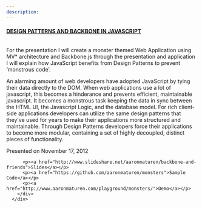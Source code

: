 ```yaml
---
description:
---
```


<div class="row">
	<div class="span12">
	  <div class="row">
			<h4><strong><a href="#">DESIGN PATTERNS AND BACKBONE IN JAVASCRIPT</a></strong></h4>
	    <div class="span2">
	      <a href="#" class="thumbnail">
	          <img src="{{urls.media}}/monster1.jpg" class="img-polaroid" alt="">
	      </a>
	    </div>
	    <div class="span10">   
	      <p>
	For the presentation I will create a monster themed Web Application using MV* architecture and Backbone.js through the presentation and application I will explain how JavaScript benefits from Design Patterns to prevent ‘monstrous code’.
	      </p>
	      <p>
	      An alarming amount of web developers have adopted JavaScript by tying their data directly to the DOM. When web applications use a lot of javascript, this becomes a hinderance and prevents efficient, maintainable javascript. It becomes a monstrous task keeping the data in sync between the HTML UI, the Javascript Logic, and the database model. For rich client-side applications developers can utilize the same design patterns that they’ve used for years to make their applications more structured and maintainable. Through Design Patterns developers force their applications to become more modular, containing a set of highly decoupled, distinct pieces of functionality.</p><p>Presented on November 17, 2012</p>

	      <p><a href="http://www.slideshare.net/aaronmaturen/backbone-and-friends">Slides</a></p>
	      <p><a href="https://github.com/aaronmaturen/monsters">Sample Code</a></p>
	      <p><a href="http://www.aaronmaturen.com/playground/monsters/">Demo</a></p>
	    </div>
	  </div>
  </div>
</div>
